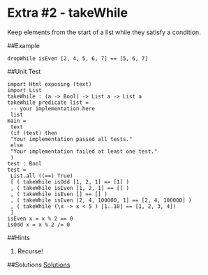 # Extra #2 - takeWhile
Keep elements from the start of a list while they satisfy a condition.

##Example
```
dropWhile isEven [2, 4, 5, 6, 7] == [5, 6, 7]
```
##Unit Test
```
import Html exposing (text)
import List
takeWhile : (a -> Bool) -> List a -> List a
takeWhile predicate list =
 -- your implementation here
 list
main =
 text
 (if (test) then
 "Your implementation passed all tests."
 else
 "Your implementation failed at least one test."
 )
test : Bool
test =
 List.all ((==) True)
 [ ( takeWhile isOdd [1, 2, 1] == [1] )
 , ( takeWhile isEven [1, 2, 1] == [] )
 , ( takeWhile isEven [] == [] )
 , ( takeWhile isEven [2, 4, 100000, 1] == [2, 4, 100000] )
 , ( takeWhile (\x -> x < 5 ) [1..10] == [1, 2, 3, 4])
 ]
isEven x = x % 2 == 0
isOdd x = x % 2 /= 0
```
##Hints
1. Recurse!

##Solutions
[Solutions](s/e02.md)
